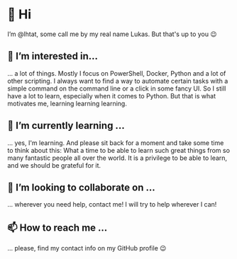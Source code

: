 # 👋 Hi
I’m @lhtat, some call me by my real name Lukas. But that's up to you 😉 

## 👀 I’m interested in...
... a lot of things. Mostly I focus on PowerShell, Docker, Python and a lot of other scripting. I always want to find a way to automate certain tasks with a simple command on the command line or a click in some fancy UI. So I still have a lot to learn, especially when it comes to Python. But that is what motivates me, learning learning learning. 

## 🌱 I’m currently learning ...
... yes,  I'm learning. And please sit back for a moment and take some time to think about this: What a time to be able to learn such great things from so many fantastic people all over the world. It is a privilege to be able to learn, and we should be grateful for it.

## 💞️ I’m looking to collaborate on ...
... wherever you need help, contact me! I will try to help wherever I can!

## 📫 How to reach me ...
... please, find my contact info on my GitHub profile 😉
